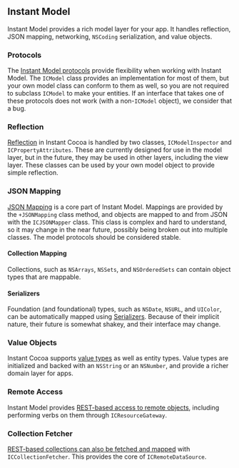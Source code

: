 ## Instant Model

Instant Model provides a rich model layer for your app. It handles reflection, JSON mapping, networking, `NSCoding` serialization, and value objects.

### Protocols

The [Instant Model protocols](instant-model/protocols/) provide flexibility when working with Instant Model. The `ICModel` class provides an implementation for most of them, but your own model class can conform to them as well, so you are not required to subclass `ICModel` to make your entities. If an interface that takes one of these protocols does not work (with a non-`ICModel` object), we consider that a bug.

### Reflection

[Reflection](instant-model/reflection/) in Instant Cocoa is handled by two classes, `ICModelInspector` and `ICPropertyAttributes`. These are currently designed for use in the model layer, but in the future, they may be used in other layers, including the view layer. These classes can be used by your own model object to provide simple reflection.

### JSON Mapping

[JSON Mapping](instant-model/mapping/) is a core part of Instant Model. Mappings are provided by the `+JSONMapping` class method, and objects are mapped to and from JSON with the `ICJSONMapper` class. This class is complex and hard to understand, so it may change in the near future, possibly being broken out into multiple classes. The model protocols should be considered stable.

#### Collection Mapping

Collections, such as `NSArrays`, `NSSets`, and `NSOrderedSets` can contain object types that are mappable.

#### Serializers

Foundation (and foundational) types, such as `NSDate`, `NSURL`, and `UIColor`, can be automatically mapped using [Serializers](instant-model/serializers). Because of their implicit nature, their future is somewhat shakey, and their interface may change.

### Value Objects

Instant Cocoa supports [value types](instant-model/value-objects) as well as entity types. Value types are initialized and backed with an `NSString` or an `NSNumber`, and provide a richer domain layer for apps.

### Remote Access

Instant Model provides [REST-based access to remote objects](instant-model/resource-gateway/), including performing verbs on them through `ICResourceGateway`.

### Collection Fetcher

[REST-based collections can also be fetched and mapped](instant-model/collection-fetcher) with `ICCollectionFetcher`. This provides the core of `ICRemoteDataSource`.